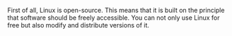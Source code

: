 First of all, Linux is open-source. This means that it is built on the principle that software should be freely accessible. You can not only use Linux for free but also modify and distribute versions of it.